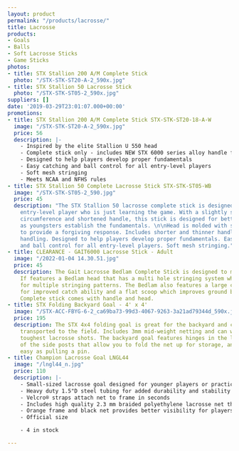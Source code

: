 ```yaml
---
layout: product
permalink: "/products/lacrosse/"
title: Lacrosse
products:
- Goals
- Balls
- Soft Lacrosse Sticks
- Game Sticks
photos:
- title: STX Stallion 200 A/M Complete Stick
  photo: "/STX-STK-ST20-A-2_590x.jpg"
- title: STX Stallion 50 Lacrosse Stick
  photo: "/STX-STK-ST05-2_590x.jpg"
suppliers: []
date: '2019-03-29T23:01:07.000+00:00'
promotions:
- title: STX Stallion 200 A/M Complete Stick STX-STK-ST20-18-A-W
  image: "/STX-STK-ST20-A-2_590x.jpg"
  price: 56
  description: |-
    - Inspired by the elite Stallion U 550 head
    - Complete stick only - includes NEW STX 6000 series alloy handle featuring tonal "Memory Marker" graphics
    - Designed to help players develop proper fundamentals
    - Easy catching and ball control for all entry-level players
    - Soft mesh stringing
    - Meets NCAA and NFHS rules
- title: STX Stallion 50 Complete Lacrosse Stick STX-STK-ST05-WB
  image: "/STX-STK-ST05-2_590.jpg"
  price: 45
  description: "The STX Stallion 50 lacrosse complete stick is designed for the younger,
    entry-level player who is just learning the game. With a slightly smaller 7/8\"
    circumference and shortened handle, this stick is designed for better mobility
    as youngsters establish the fundamentals. \n\nHead is molded with softer material
    to provide a forgiving response. Includes shorter and thinner handles for easier
    handling. Designed to help players develop proper fundamentals. Easy catching
    and ball control for all entry-level players. Soft mesh stringing."
- title: CLEARANCE - GAIT6000 Lacrosse Stick - Adult
  image: "/2022-01-04 14.30.51.jpg"
  price: 45
  description: The Gait Lacrosse Bedlam Complete Stick is designed to meet NFHS specifications.
    If features a Bedlam head that has a multi hole stringing system which allows
    for multiple stringing patterns. The Bedlam also features a large catching area
    for improved catch ability and a flat scoop which improves ground ball pick up.
    Complete stick comes with handle and head.
- title: STX Folding Backyard Goal - 4' x 4'
  image: "/STX-ACC-FBYG-6-2_ca69ba73-99d3-4067-9263-3a21ad79344d_590x.jpg"
  price: 195
  description: The STX 4x4 folding goal is great for the backyard and can easily be
    transported to the field. Includes 3mm mid-weight netting and can withstand the
    toughest lacrosse shots. The backyard goal features hinges in the lower corners
    of the side posts that allow you to fold the net up for storage, and it is as
    easy as pulling a pin.
- title: Champion Lacrosse Goal LNGL44
  image: "/lngl44_n.jpg"
  price: 110
  description: |-
    - Small-sized lacrosse goal designed for younger players or practice sessions
    - Heavy duty 1.5"D steel tubing for added durability and stability
    - Velcro® straps attach net to frame in seconds
    - Includes high quality 2.3 mm braided polyethylene lacrosse net that can withstand regular use
    - Orange frame and black net provides better visibility for players and spectators
    - Official size

    - 4 in stock

---
```


